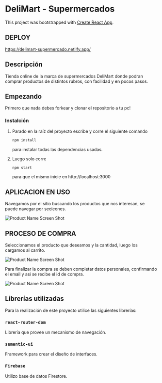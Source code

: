 # DeliMart - Supermercados

This project was bootstrapped with [Create React App](https://github.com/facebook/create-react-app).

## DEPLOY

https://delimart-supermercado.netlify.app/


## Descripción

Tienda online de la marca de supermercados DeliMart donde podran comprar productos de distintos rubros, con facilidad y en pocos pasos.

<!-- EMPEZANDO -->
## Empezando

Primero que nada debes forkear y clonar el repositorio a tu pc!

### Instalción

1. Parado en la raíz del proyecto escribe y corre el siguiente comando
    ```sh
   npm install
   ```
   para instalar todas las dependencias usadas.
2. Luego solo corre
   ```sh
   npm start
   ```
   para que el mismo inicie en http://localhost:3000

   <!-- APLICACION USO -->
## APLICACION EN USO

Navegamos por el sitio buscando los productos que nos interesan, se puede navegar por secicones.

   ![Product Name Screen Shot](https://i.ibb.co/1bjwypP/video-1-super.gif)

<!-- PROCESO COMPRA -->
## PROCESO DE COMPRA

Seleccionamos el producto que deseamos y la cantidad, luego los cargamos al carrito.

![Product Name Screen Shot](https://i.ibb.co/h8KVY0D/video-super-2.gif)

Para finalizar la compra se deben completar datos personales, confirmando el email y asi se recibe el id de compra.

![Product Name Screen Shot](https://i.ibb.co/c6T506W/video-super-3.gif)

## Librerías utilizadas

Para la realización de este proyecto utilice las siguientes librerías:

### `react-router-dom`

Librería que provee un mecanismo de navegación.


### `semantic-ui`

Framework para crear el diseño de interfaces.

### `Firebase`

Utilizo base de datos Firestore.





